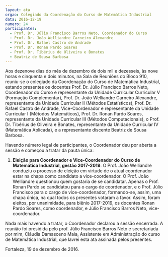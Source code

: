 ```yaml
---
layout: ata
orgao: Colegiado da Coordenação do Curso de Matemática Industrial
data: 2016-12-19
numero: 24
participantes:
  - Prof. Dr. Júlio Francisco Barros Neto, Coordenador do Curso
  - Prof. Dr. João Welliandre Carneiro Alexandre
  - Prof. Dr. Rafael Castro de Andrade
  - Prof. Dr. Ronan Pardo Soares
  - Prof. Dr. Tibérius de Oliveira e Bonates
  - Beatriz de Sousa Barbosa
---
```


Aos dezenove dias do mês de dezembro de dois mil e dezesseis, às nove horas e cinquenta e dois minutos, na Sala de Reuniões do Bloco 910, reuniu-se o colegiado da Coordenação do Curso de Matemática Industrial, estando presentes os docentes Prof. Dr. Júlio Francisco Barros Neto, Coordenador do Curso e representante da Unidade Curricular Curricular V (Formação Complementar), Prof. Dr. João Welliandre Carneiro Alexandre, representante da Unidade Curricular II (Métodos Estatísticos), Prof. Dr. Rafael Castro de Andrade, Vice-Coordenador e representante da Unidade Curricular I (Métodos Matemáticos), Prof. Dr. Ronan Pardo Soares, representante da Unidade Curricular III (Métodos Computacionais), o Prof. Dr. Tibérius de Oliveira e Bonates, representante da Unidade Curricular IV (Matemática Aplicada), e a representante discente Beatriz de Sousa Barbosa.

Havendo número legal de participantes, o Coordenador deu por aberta a sessão e começou a tratar da pauta única:

1. **Eleição para Coordenador e Vice-Coordenador do Curso de Matemática Industrial, gestão 2017-2019**.
   O Prof. João Welliandre conduziu o processo de eleição em virtude de o atual coordenador estar na chapa como candidato a vice-coordenador.
   O Prof. João Welliandre questionou quem gostaria de se candidatar.
   Apenas o Prof. Ronan Pardo se candidatou para o cargo de coordenador, e o Prof. Júlio Francisco para o cargo de vice-coordenador, formando-se, assim, uma chapa única, na qual todos os presentes votaram a favor.
   Assim, foram eleitos, por unanimidade, para biênio 2017-2019, os docentes Ronan Pardo Soares, como coordenador, e Júlio Francisco Barros Neto, vice-coordenador.

Nada mais havendo a tratar, o Coordenador declarou a sessão encerrada.
A reunião foi presidida pelo prof. Júlio Francisco Barros Neto e secretariada por mim, Cláudia Damasceno Maia, Assistente em Administração do curso de Matemática Industrial, que lavrei esta ata assinada pelos presentes.

Fortaleza, 19 de dezembro de 2016.
